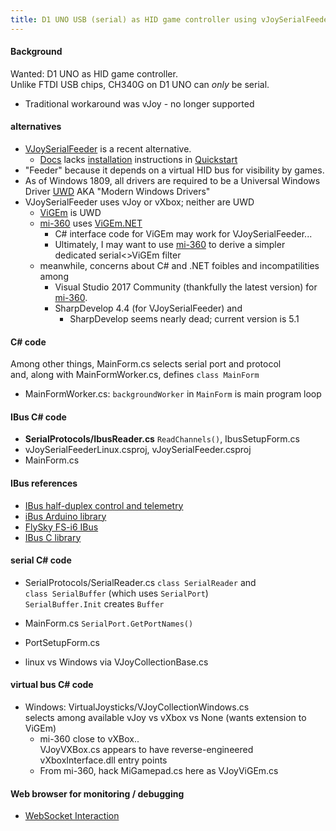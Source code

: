 ```yaml
---
title: D1 UNO USB (serial) as HID game controller using vJoySerialFeeder
---
```


#### Background
Wanted: D1 UNO as HID game controller.  
Unlike FTDI USB chips, CH340G on D1 UNO can *only* be serial.
* Traditional workaround was vJoy - no longer supported
#### alternatives
* [VJoySerialFeeder](https://github.com/Cleric-K/vJoySerialFeeder) is a recent alternative.
  * [Docs](https://github.com/Cleric-K/vJoySerialFeeder/tree/master/Docs) lacks [installation](vJoySFinstall) instructions in [Quickstart](https://github.com/Cleric-K/vJoySerialFeeder/blob/master/Docs/Quickstart.md)
* "Feeder" because it depends on a virtual HID bus for visibility by games.
* As of Windows 1809, all drivers are required to be a Universal Windows Driver [UWD](https://docs.microsoft.com/en-us/windows-hardware/drivers/download-the-wdk)
AKA "Modern Windows Drivers"
* VJoySerialFeeder uses vJoy or vXbox; neither are UWD
  * [ViGEm](https://github.com/ViGEm) is UWD
  * [mi-360](https://github.com/dancol90/mi-360) uses [ViGEm.NET](https://github.com/ViGEm/ViGEm.NET)
    * C# interface code for ViGEm may work for VJoySerialFeeder...
    * Ultimately, I may want to use [mi-360](mi360) to derive a simpler dedicated serial<>ViGEm filter
  * meanwhile, concerns about C# and .NET foibles and incompatilities among
    * Visual Studio 2017 Community (thankfully the latest version) for [mi-360](mi360).
    * SharpDevelop 4.4 (for VJoySerialFeeder) and
      * SharpDevelop seems nearly dead; current version is 5.1

#### C# code
  Among other things, MainForm.cs selects serial port and protocol  
  and, along with MainFormWorker.cs, defines `class MainForm`
* MainFormWorker.cs:  `backgroundWorker` in `MainForm` is main program loop  

#### IBus C# code
* __SerialProtocols/IbusReader.cs__ `ReadChannels()`, IbusSetupForm.cs
* vJoySerialFeederLinux.csproj, vJoySerialFeeder.csproj
* MainForm.cs

#### IBus references
* [IBus half-duplex control and telemetry](https://github.com/betaflight/betaflight/wiki/Single-wire-FlySky-(IBus)-telemetry)
* [iBus Arduino library](https://github.com/aanon4/FlySkyIBus)
* [FlySky FS-i6 IBus](https://basejunction.wordpress.com/2015/08/23/en-flysky-i6-14-channels-part1/)
* [IBus C library](https://github.com/33d/ibus-library)

#### serial C# code
* SerialProtocols/SerialReader.cs `class SerialReader` and  
  `class SerialBuffer` (which uses `SerialPort`)  
  `SerialBuffer.Init` creates `Buffer`
* MainForm.cs `SerialPort.GetPortNames()`  
* PortSetupForm.cs
  
  
* linux vs Windows via VJoyCollectionBase.cs


#### virtual bus C# code
  * Windows: VirtualJoysticks/VJoyCollectionWindows.cs  
    selects among available vJoy vs vXbox vs None (wants extension to ViGEm)
    * mi-360 close to vXBox..  
      VJoyVXBox.cs appears to have reverse-engineered vXboxInterface.dll entry points
    * From mi-360, hack MiGamepad.cs here as VJoyViGEm.cs

#### Web browser for monitoring / debugging
*  [WebSocket Interaction](https://github.com/Cleric-K/vJoySerialFeeder/blob/master/Docs/WebSocket.md)
